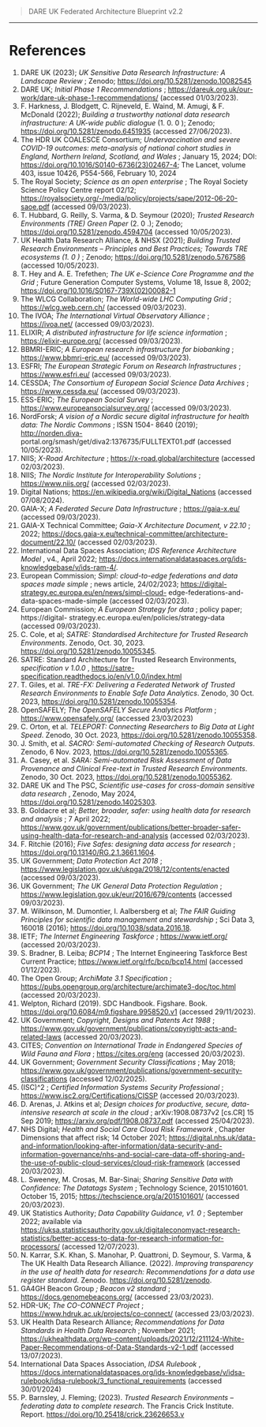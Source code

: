 > DARE UK Federated Architecture Blueprint  v2.2
----

# References

<a name="ref-1"></a>
1. DARE UK (2023); _UK Sensitive Data Research Infrastructure: A Landscape Review_ ; Zenodo; 
   https://doi.org/10.5281/zenodo.10082545
<a name="ref-2"></a>
2. DARE UK; _Initial Phase 1 Recommendations_ ; https://dareuk.org.uk/our-work/dare-uk-phase-1-recommendations/ 
   (accessed 01/03/2023).
<a name="ref-3"></a>
3. F. Harkness, J. Blodgett, C. Rijneveld, E. Waind, M. Amugi, & F. McDonald (2022);
    _Building a trustworthy national data research infrastructure: A UK-wide public dialogue_
    (1. 0. 0 ); Zenodo; https://doi.org/10.5281/zenodo.6451935 (accessed 27/06/2023).
<a name="ref-4"></a>
4. The HDR UK COALESCE Consortium; _Undervaccination and severe COVID-19 outcomes:_
    _meta-analysis of national cohort studies in England, Northern Ireland, Scotland, and Wales_ ;
    January 15, 2024; DOI: https://doi.org/10.1016/S0140-6736(23)02467-4; The Lancet,
    volume 403, issue 10426, P554-566, February 10, 2024
<a name="ref-5"></a>
5. The Royal Society; _Science as an open enterprise_ ; The Royal Society Science Policy
    Centre report 02/12; https://royalsociety.org/-/media/policy/projects/sape/2012-06-20-saoe.pdf (accessed 09/03/2023).
<a name="ref-6"></a>
6. T. Hubbard, G. Reilly, S. Varma, & D. Seymour (2020); _Trusted Research Environments_
    _(TRE) Green Paper_ (2. 0 .); Zenodo; https://doi.org/10.5281/zenodo.4594704 (accessed
    10/05/2023).
<a name="ref-7"></a>
7. UK Health Data Research Alliance, & NHSX (2021); _Building Trusted Research_
    _Environments – Principles and Best Practices; Towards TRE ecosystems (1. 0 )_ ; Zenodo;
    https://doi.org/10.5281/zenodo.5767586 (accessed 10/05/2023).
<a name="ref-8"></a>
8. T. Hey and A. E. Trefethen; _The UK e-Science Core Programme and the Grid_ ; Future
    Generation Computer Systems, Volume 18, Issue 8, 2002;
    https://doi.org/10.1016/S0167-739X(02)00082-1
<a name="ref-9"></a>
9. The WLCG Collaboration; _The World-wide LHC Computing Grid_ ;
    https://wlcg.web.cern.ch/ (accessed 09/03/2023).
<a name="ref-10"></a>
10. The IVOA; _The International Virtual Observatory Alliance_ ; https://ivoa.net/ (accessed
    09/03/2023).
<a name="ref-11"></a>
11. ELIXIR; _A distributed infrastructure for life science information_ ; https://elixir-europe.org/
    (accessed 09/03/2023).
<a name="ref-12"></a>
12. BBMRI-ERIC; _A European research infrastructure for biobanking_ ; https://www.bbmri-eric.eu/ (accessed 09/03/2023).
<a name="ref-13"></a>
13. ESFRI; _The European Strategic Forum on Research Infrastructures_ ; https://www.esfri.eu/
    (accessed 09/03/2023).
<a name="ref-14"></a>
14. CESSDA; _The Consortium of European Social Science Data Archives_ ;
    https://www.cessda.eu/ (accessed 09/03/2023).
<a name="ref-15"></a>
15. ESS-ERIC; _The European Social Survey_ ; https://www.europeansocialsurvey.org/
    (accessed 09/03/2023).
<a name="ref-16"></a>
16. NordForsk; _A vision of a Nordic secure digital infrastructure for health data: The Nordic_
    _Commons_ ; ISSN 1504- 8640 (2019); [http://norden.diva-](http://norden.diva-)
    portal.org/smash/get/diva2:1376735/FULLTEXT01.pdf (accessed 10/05/2023).
<a name="ref-27"></a>
17. NIIS; _X-Road Architecture_ ; https://x-road.global/architecture (accessed 02/03/2023).
<a name="ref-28"></a>
18. NIIS; _The Nordic Institute for Interoperability Solutions_ ; https://www.niis.org/ (accessed
    02/03/2023).
<a name="ref-29"></a>
19. Digital Nations; https://en.wikipedia.org/wiki/Digital_Nations (accessed 07/08/2024).
<a name="ref-20"></a>
20. GAIA-X; _A Federated Secure Data Infrastructure_ ; https://gaia-x.eu/ (accessed
    09/03/2023).
<a name="ref-21"></a>
21. GAIA-X Technical Committee; _Gaia-X Architecture Document, v 22.10_ ; 2022;
    https://docs.gaia-x.eu/technical-committee/architecture-document/22.10/ (accessed
    02/03/2023).
<a name="ref-22"></a>
22. International Data Spaces Association; _IDS Reference Architecture Model_ , v4., April 2022;
    https://docs.internationaldataspaces.org/ids-knowledgebase/v/ids-ram-4/.
<a name="ref-23"></a>
23. European Commission; _Simpl: cloud-to-edge federations and data spaces made simple_ ;
    news article, 24/02/2023; https://digital-strategy.ec.europa.eu/en/news/simpl-cloud-
    edge-federations-and-data-spaces-made-simple (accessed 02/03/2023).
<a name="ref-24"></a>
24. European Commission; _A European Strategy for data_ ; policy paper; https://digital-    strategy.ec.europa.eu/en/policies/strategy-data (accessed 09/03/2023).
<a name="ref-25"></a>
25. C. Cole, et al; _SATRE: Standardised Architecture for Trusted Research Environments_.
    Zenodo, Oct. 30, 2023. https://doi.org/10.5281/zenodo.10055345.
<a name="ref-26"></a>
26. SATRE: Standard Architecture for Trusted Research Environments, _specification v 1.0.0_ ,
    https://satre-specification.readthedocs.io/en/v1.0.0/index.html
<a name="ref-27"></a>
27. T. Giles, et al. _TRE-FX: Delivering a Federated Network of Trusted Research Environments_
    _to Enable Safe Data Analytics_. Zenodo, 30 Oct. 2023, https://doi.org/10.5281/zenodo.10055354.
<a name="ref-28"></a>
28. OpenSAFELY; _The OpenSAFELY Secure Analytics Platform_ ; https://www.opensafely.org/
    (accessed 23/03/2023)
<a name="ref-29"></a>
29. C. Orton, et al. _TELEPORT: Connecting Researchers to Big Data at Light Speed_. Zenodo, 30
    Oct. 2023, https://doi.org/10.5281/zenodo.10055358.
<a name="ref-30"></a>
30. J. Smith, et al. _SACRO: Semi-automated Checking of Research Outputs_. Zenodo, 6 Nov.
    2023, https://doi.org/10.5281/zenodo.10055365.
<a name="ref-31"></a>
31. A. Casey, et al. _SARA: Semi-automated Risk Assessment of Data Provenance and Clinical_
    _Free-text in Trusted Research Environments_. Zenodo, 30 Oct. 2023,
    https://doi.org/10.5281/zenodo.10055362.
<a name="ref-32"></a>
32. DARE UK and The PSC, _Scientific use-cases for cross-domain sensitive data research_ ,
    Zenodo, May 2024, https://doi.org/10.5281/zenodo.14025303.
<a name="ref-33"></a>
33. B. Goldacre et al; _Better, broader, safer: using health data for research and analysis_ ; 7 April
    2022; https://www.gov.uk/government/publications/better-broader-safer-using-health-data-for-research-and-analysis (accessed 02/03/2023).
<a name="ref-34"></a>
34. F. Ritchie (2016); _Five Safes: designing data access for research_ ;
    https://doi.org/10.13140/RG.2.1.3661.1604.
<a name="ref-35"></a>
35. UK Government; _Data Protection Act 2018_ ;
    https://www.legislation.gov.uk/ukpga/2018/12/contents/enacted (accessed
    09/03/2023).
<a name="ref-36"></a>
36. UK Government; _The UK General Data Protection Regulation_ ;
    https://www.legislation.gov.uk/eur/2016/679/contents (accessed 09/03/2023).
<a name="ref-37"></a>
37. M. Wilkinson, M. Dumontier, I. Aalbersberg et al; _The FAIR Guiding Principles for scientific_
    _data management and stewardship_ ; Sci Data 3, 160018 (2016);
    https://doi.org/10.1038/sdata.2016.18.
<a name="ref-38"></a>
38. IETF; _The Internet Engineering Taskforce_ ; https://www.ietf.org/ (accessed 20/03/2023).
<a name="ref-39"></a>
39. S. Bradner, B. Leiba; _BCP14_ ; The Internet Engineering Taskforce Best Current Practice;
    https://www.ietf.org/rfc/bcp/bcp14.html (accessed 01/12/2023).
<a name="ref-40"></a>
40. The Open Group; _ArchiMate 3.1 Specification_ ;
    https://pubs.opengroup.org/architecture/archimate3-doc/toc.html (accessed
    20/03/2023).
<a name="ref-41"></a>
41. Welpton, Richard (2019). SDC Handbook. Figshare. Book.
    https://doi.org/10.6084/m9.figshare.9958520.v1 (accessed 29/11/2023).
<a name="ref-42"></a>
42. UK Government; _Copyright, Designs and Patents Act 1988_ ;
    https://www.gov.uk/government/publications/copyright-acts-and-related-laws
    (accessed 20/03/2023).
<a name="ref-43"></a>
43. CITES; _Convention on International Trade in Endangered Species of Wild Fauna and Flora_ ;
    https://cites.org/eng (accessed 20/03/2023).
<a name="ref-44"></a>
44. UK Government; _Government Security Classifications_ ; May 2018;
https://www.gov.uk/government/publications/government-security-classifications (accessed
    12/02/2025).
<a name="ref-45"></a>
45. (ISC)^2 ; _Certified Information Systems Security Professional_ ;
    https://www.isc2.org/Certifications/CISSP (accessed 20/03/2023).
<a name="ref-46"></a>
46. D. Arenas, J. Atkins et al; _Design choices for productive, secure, data-intensive research at_
    _scale in the cloud_ ; arXiv:1908.08737v2 [cs.CR] 15 Sep 2019;
    https://arxiv.org/pdf/1908.08737.pdf (accessed 25/04/2023).
<a name="ref-47"></a>
47. NHS Digital; _Health and Social Care Cloud Risk Framework_ , Chapter Dimensions that
    affect risk; 14 October 2021; https://digital.nhs.uk/data-and-information/looking-after-information/data-security-and-information-governance/nhs-and-social-care-data-off-shoring-and-the-use-of-public-cloud-services/cloud-risk-framework (accessed 20/03/2023).
<a name="ref-48"></a>
48. L. Sweeney, M. Crosas, M. Bar-Sinai; _Sharing Sensitive Data with Confidence: The_
    _Datatags System_ ; Technology Science, 2015101601. October 15, 2015;
    https://techscience.org/a/2015101601/ (accessed 20/03/2023).
<a name="ref-49"></a>
49. UK Statistics Authority; _Data Capability Guidance, v1. 0_ ; September 2022; available via
    https://uksa.statisticsauthority.gov.uk/digitaleconomyact-research-statistics/better-access-to-data-for-research-information-for-processors/ (accessed 12/07/2023).
<a name="ref-50"></a>
50. N. Karrar, S.K. Khan, S. Manohar, P. Quattroni, D. Seymour, S. Varma, & The UK Health
    Data Research Alliance. (2022). _Improving transparency in the use of health data for_
    _research: Recommendations for a data use register standard_. Zenodo.
    https://doi.org/10.5281/zenodo.
<a name="ref-51"></a>
51. GA4GH Beacon Group _; Beacon v2 standard_ ; https://docs.genomebeacons.org/
    (accessed 23/03/2023).
<a name="ref-52"></a>
52. HDR-UK; _The CO-CONNECT Project_ ; https://www.hdruk.ac.uk/projects/co-connect/
    (accessed 23/03/2023).
<a name="ref-53"></a>
53. UK Health Data Research Alliance; _Recommendations for Data Standards in Health Data_
    _Research_ ; November 2021; https://ukhealthdata.org/wp-content/uploads/2021/12/211124-White-Paper-Recommendations-of-Data-Standards-v2-1.pdf (accessed 13/07/2023).
<a name="ref-54"></a>
54. International Data Spaces Association, _IDSA Rulebook_ ,
    https://docs.internationaldataspaces.org/ids-knowledgebase/v/idsa-rulebook/idsa-rulebook/3_functional_requirements (accessed 30/01/2024)
<a name="ref-55"></a>
55. P. Barnsley, J. Fleming; (2023). _Trusted Research Environments – federating data to_
    _complete research_. The Francis Crick Institute. Report.
    https://doi.org/10.25418/crick.23626653.v


